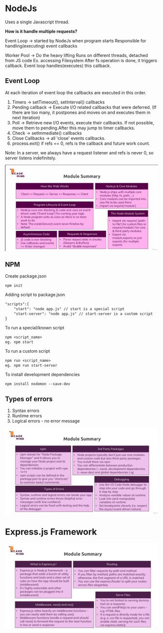 # NodeJs

Uses a single Javascript thread.

**How is it handle multiple requests?**

Event Loop -> started by NodeJs when program starts
Responsible for handling(executing) event callbacks


Worker Pool -> Do the heavy lifting
Runs on different threads, detached from JS code
Ex. accessing Filesystem
After fs operation is done, it triggers callback. Event loop handles(executes) this callback.

## Event Loop

At each iteration of event loop the callbacks are executed in this order.

1. Timers -> setTimeout(), setInterval() callbacks
2. Pending callback -> Execute I/O related callbacks that were deferred. (If there are too many, it postpones and moves on and executes them in next iteration)
3. Poll -> Retrieve new I/O events, execute their callbacks. If not possible, move them to pending.After this may jump to timer callbacks. 
4. Check -> setImmediate() callbacks
5. Close Callbacks -> all 'close' events callbacks.
6. process.exit() if refs == 0, refs is the callback and future work count.

Note: In a server, we always have a request listener and refs is never 0, so server listens indefinitely.

![Module1 Summary](./imgs/Module1.png)

## NPM
Create package.json
```
npm init
```

Adding script to package.json
```
"scripts":{
    "start": "node app.js" // start is a special script
    "start-server": "node app.js" // start-server is a custom script
}
```
To run a special/known script
```
npm <script_name>
eg. npm start
```
To run a custom script
```
npm run <script_name>
eg. npm run start-server
```

To install development dependencies
```
npm install nodemon --save-dev
```

## Types of errors

1. Syntax errors
2. Runtime errors
3. Logical errors - no error message


![Module summary 2](./imgs/Module2.png)

# Express.js Framework
![Module summary 3](./imgs/Module3.png)